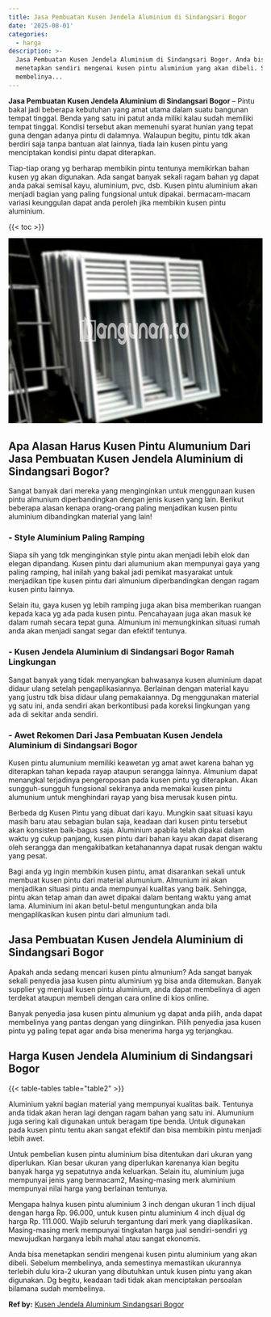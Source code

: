 ```yaml
---
title: Jasa Pembuatan Kusen Jendela Aluminium di Sindangsari Bogor
date: '2025-08-01'
categories:
  - harga
description: >-
  Jasa Pembuatan Kusen Jendela Aluminium di Sindangsari Bogor. Anda bisa
  menetapkan sendiri mengenai kusen pintu aluminium yang akan dibeli. Sebelum
  membelinya...
---
```


**Jasa Pembuatan Kusen Jendela Aluminium di Sindangsari Bogor** – Pintu bakal jadi beberapa kebutuhan yang amat utama dalam suatu bangunan tempat tinggal. Benda yang satu ini patut anda miliki kalau sudah memiliki tempat tinggal. Kondisi tersebut akan memenuhi syarat hunian yang tepat guna dengan adanya pintu di dalamnya. Walaupun begitu, pintu tdk akan berdiri saja tanpa bantuan alat lainnya, tiada lain kusen pintu yang menciptakan kondisi pintu dapat diterapkan.

Tiap-tiap orang yg berharap membikin pintu tentunya memikirkan bahan kusen yg akan digunakan. Ada sangat banyak sekali ragam bahan yg dapat anda pakai semisal kayu, aluminium, pvc, dsb. Kusen pintu aluminium akan menjadi bagian yang paling fungsional untuk dipakai. bermacam-macam variasi keunggulan dapat anda peroleh jika membikin kusen pintu aluminium.

{{< toc >}}

![Jasa Pembuatan Kusen Jendela Aluminium di Sindangsari Bogor](/images/harga-kusen-jendela-alumunium-08.png)

## Apa Alasan Harus Kusen Pintu Alumunium Dari Jasa Pembuatan Kusen Jendela Aluminium di Sindangsari Bogor?

Sangat banyak dari mereka yang menginginkan untuk menggunaan kusen pintu almunium diperbandingkan dengan jenis kusen yang lain. Berikut beberapa alasan kenapa orang-orang paling menjadikan kusen pintu aluminium dibandingkan material yang lain!

### \- Style Aluminium Paling Ramping

Siapa sih yang tdk menginginkan style pintu akan menjadi lebih elok dan elegan dipandang. Kusen pintu dari alumunium akan mempunyai gaya yang paling ramping, hal inilah yang bakal jadi pemikat masyarakat untuk menjadikan tipe kusen pintu dari almunium diperbandingkan dengan ragam kusen pintu lainnya.

Selain itu, gaya kusen yg lebih ramping juga akan bisa memberikan ruangan kepada kaca yg ada pada kusen pintu. Pencahayaan juga akan masuk ke dalam rumah secara tepat guna. Almunium ini memungkinkan situasi rumah anda akan menjadi sangat segar dan efektif tentunya.

### \- Kusen Jendela Aluminium di Sindangsari Bogor Ramah Lingkungan

Sangat banyak yang tidak menyangkan bahwasanya kusen aluminium dapat didaur ulang setelah pengaplikasiannya. Berlainan dengan material kayu yang justru tdk bisa didaur ulang pemakaiannya. Dg menggunakan material yg satu ini, anda sendiri akan berkontibusi pada koreksi lingkungan yang ada di sekitar anda sendiri.

### \- Awet Rekomen Dari Jasa Pembuatan Kusen Jendela Aluminium di Sindangsari Bogor

Kusen pintu alumunium memiliki keawetan yg amat awet karena bahan yg diterapkan tahan kepada rayap ataupun serangga lainnya. Almunium dapat menangkal terjadinya pengeroposan pada kusen pintu yg diterapkan. Akan sungguh-sungguh fungsional sekiranya anda memakai kusen pintu alumunium untuk menghindari rayap yang bisa merusak kusen pintu.

Berbeda dg Kusen Pintu yang dibuat dari kayu. Mungkin saat situasi kayu masih baru atau sebagian bulan saja, keadaan dari kusen pintu tersebut akan konsisten baik-bagus saja. Aluminium apabila telah dipakai dalam waktu yg cukup panjang, kusen pintu dari bahan kayu akan dapat diserang oleh serangga dan mengakibatkan ketahanannya dapat rusak dengan waktu yang pesat.

Bagi anda yg ingin membikin kusen pintu, amat disarankan sekali untuk membuat kusen pintu dari material alumunium. Almunium ini akan menjadikan situasi pintu anda mempunyai kualitas yang baik. Sehingga, pintu akan tetap aman dan awet dipakai dalam bentang waktu yang amat lama. Aluminium ini akan betul-betul menguntungkan anda bila mengaplikasikan kusen pintu dari almunium tadi.

## Jasa Pembuatan Kusen Jendela Aluminium di Sindangsari Bogor

Apakah anda sedang mencari kusen pintu almunium? Ada sangat banyak sekali penyedia jasa kusen pintu aluminium yg bisa anda ditemukan. Banyak supplier yg menjual kusen pintu aluminium, anda dapat membelinya di agen terdekat ataupun membeli dengan cara online di kios online.

Banyak penyedia jasa kusen pintu almunium yg dapat anda pilih, anda dapat membelinya yang pantas dengan yang diinginkan. Pilih penyedia jasa kusen pintu yg paling tepat agar anda bisa menerima harga yg terjangkau.

## Harga Kusen Jendela Aluminium di Sindangsari Bogor

{{< table-tables table="table2" >}}

Aluminium yakni bagian material yang mempunyai kualitas baik. Tentunya anda tidak akan heran lagi dengan ragam bahan yang satu ini. Alumunium juga sering kali digunakan untuk beragam tipe benda. Untuk digunakan pada kusen pintu tentu akan sangat efektif dan bisa membikin pintu menjadi lebih awet.

Untuk pembelian kusen pintu aluminium bisa ditentukan dari ukuran yang diperlukan. Kian besar ukuran yang diperlukan karenanya kian begitu banyak harga yg sepatutnya anda keluarkan. Selain itu, aluminium juga mempunyai jenis yang bermacam2, Masing-masing merk aluminium mempunyai nilai harga yang berlainan tentunya.

Mengapa halnya kusen pintu aluminium 3 inch dengan ukuran 1 inch dijual dengan harga Rp. 96.000, untuk kusen pintu aluminium 4 inch dijual dg harga Rp. 111.000. Wajib seluruh tergantung dari merk yang diaplikasikan. Masing-masing merk mempunyai tingkatan harga jual sendiri-sendiri yg mewujudkan harganya lebih mahal atau sangat ekonomis.

Anda bisa menetapkan sendiri mengenai kusen pintu aluminium yang akan dibeli. Sebelum membelinya, anda semestinya memastikan ukurannya terlebih dulu kira-2 ukuran yang dibutuhkan untuk kusen pintu yang akan digunakan. Dg begitu, keadaan tadi tidak akan menciptakan persoalan bilamana sudah membelinya.

**Ref by:** [Kusen Jendela Aluminium Sindangsari Bogor](https://id.wikipedia.org/wiki/Kusen)
